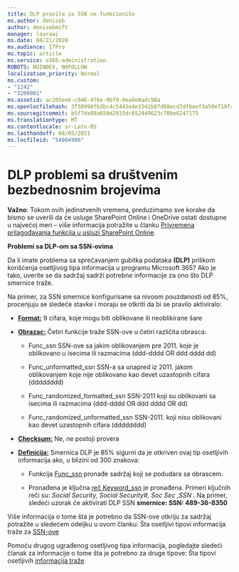 ```yaml
---
title: DLP pravilo za SSN ne funkcioniše
ms.author: deniseb
author: denisebmsft
manager: laurawi
ms.date: 04/21/2020
ms.audience: ITPro
ms.topic: article
ms.service: o365-administration
ROBOTS: NOINDEX, NOFOLLOW
localization_priority: Normal
ms.custom:
- "1242"
- "3200001"
ms.assetid: ac265ee6-c946-476e-9bf0-0ea0e8adc98a
ms.openlocfilehash: 3f30998fb3bc4c5442e4e1541b87d88ecd7df6eef3a50e719fa5014eb86af39c
ms.sourcegitcommit: b5f7da89a650d2915dc652449623c78be6247175
ms.translationtype: MT
ms.contentlocale: sr-Latn-RS
ms.lasthandoff: 08/05/2021
ms.locfileid: "54004996"
---
```

# <a name="dlp-issues-with-social-security-numbers"></a>DLP problemi sa društvenim bezbednosnim brojevima

**Važno**: Tokom ovih jedinstvenih vremena, preduzimamo sve korake da bismo se uverili da će usluge SharePoint Online i OneDrive ostati dostupne u najvećoj meri – više informacija potražite u članku [Privremena prilagođavanja funkcija u usluzi SharePoint Online](https://aka.ms/ODSPAdjustments).

**Problemi sa DLP-om sa SSN-ovima**

Da li imate problema sa sprečavanjem gubitka podataka **(DLP)** prilikom korišćenja osetljivog tipa informacija u programu Microsoft 365?  Ako je tako, uverite se da sadržaj sadrži potrebne informacije za ono što DLP smernice traže. 
  
Na primer, za SSN smernice konfigurisane sa nivoom pouzdanosti od 85%, procenjuju se sledeće stavke i moraju se otkriti da bi se pravilo aktiviralo:
  
- **[Format:](https://docs.microsoft.com/microsoft-365/compliance/sensitive-information-type-entity-definitions#format-80)** 9 cifara, koje mogu biti oblikovane ili neoblikirane šare

- **[Obrazac:](https://msconnect.microsoft.com/https:/docs.microsoft.com/office365/securitycompliance/what-the-sensitive-information-types-look-for#pattern-80)** Četiri funkcije traže SSN-ove u četiri različita obrasca:

  - Func_ssn SSN-ove sa jakim oblikovanjem pre 2011. koje je oblikovano u isecima ili razmacima (ddd-dddd OR ddd dddd dd)

  - Func_unformatted_ssn SSN-a sa unapred iz 2011. jakom oblikovanjem koje nije oblikovano kao devet uzastopnih cifara (dddddddd)

  - Func_randomized_formatted_ssn SSN-2011 koji su oblikovani sa isecima ili razmacima (ddd-dddd OR ddd dddd OR dd)

  - Func_randomized_unformatted_ssn SSN-2011. koji nisu oblikovani kao devet uzastopnih cifara (dddddddd)

- **[Checksum:](https://docs.microsoft.com/microsoft-365/compliance/sensitive-information-type-entity-definitions#checksum-79)** Ne, ne postoji provera

- **[Definicija:](https://docs.microsoft.com/microsoft-365/compliance/sensitive-information-type-entity-definitions#definition-80)** Smernica DLP je 85% sigurni da je otkriven ovaj tip osetljivih informacija ako, u blizini od 300 znakova:

  - Funkcija [Func_ssn](https://docs.microsoft.com/microsoft-365/compliance/sensitive-information-type-entity-definitions#pattern-80) pronađe sadržaj koji se podudara sa obrascem.

  - Pronađena je ključna [reč Keyword_ssn](https://docs.microsoft.com/microsoft-365/compliance/sensitive-information-type-entity-definitions#keyword_ssn) je pronađena. Primeri ključnih reči su:  *Social Security, Social Security#, Soc Sec ,SSN*  . Na primer, sledeći uzorak će aktivirati DLP SSN **smernice: SSN: 489-36-8350**
  
Više informacija o tome šta je potrebno da SSN-ove otkriju za sadržaj potražite u sledećem odeljku u ovom članku: Šta osetljivi tipovi informacija traže za [SSN-ove](https://docs.microsoft.com/microsoft-365/compliance/sensitive-information-type-entity-definitions#us-social-security-number-ssn)
  
Pomoću drugog ugrađenog osetljivog tipa informacija, pogledajte sledeći članak za informacije o tome šta je potrebno za druge tipove: Šta tipovi osetljivih [informacija traže](https://docs.microsoft.com/microsoft-365/compliance/sensitive-information-type-entity-definitions)
  